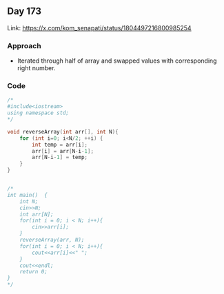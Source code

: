 ## Day 173

Link: https://x.com/kom_senapati/status/1804497216800985254

### Approach

- Iterated through half of array and swapped values with corresponding right number.

### Code

```cpp
/*
#include<iostream>
using namespace std;
*/

void reverseArray(int arr[], int N){
    for (int i=0; i<N/2; ++i) {
        int temp = arr[i];
        arr[i] = arr[N-i-1];
        arr[N-i-1] = temp;
    }
}


/*
int main()  {
    int N;
    cin>>N;
    int arr[N];
    for(int i = 0; i < N; i++){
        cin>>arr[i];
    }
    reverseArray(arr, N);
    for(int i = 0; i < N; i++){
        cout<<arr[i]<<" ";
    }
    cout<<endl;
    return 0;
}
*/
```
